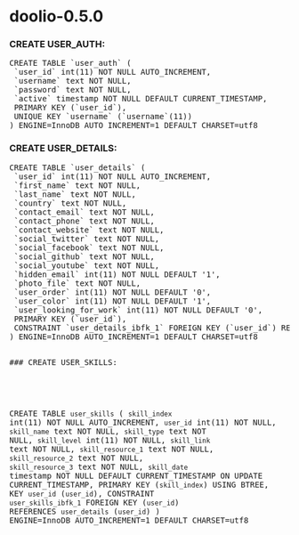 # doolio-0.5.0

### CREATE USER_AUTH:
<pre>
CREATE TABLE `user_auth` (
 `user_id` int(11) NOT NULL AUTO_INCREMENT,
 `username` text NOT NULL,
 `password` text NOT NULL,
 `active` timestamp NOT NULL DEFAULT CURRENT_TIMESTAMP,
 PRIMARY KEY (`user_id`),
 UNIQUE KEY `username` (`username`(11))
) ENGINE=InnoDB AUTO_INCREMENT=1 DEFAULT CHARSET=utf8
</pre>

### CREATE USER_DETAILS:

<pre>
CREATE TABLE `user_details` (
 `user_id` int(11) NOT NULL AUTO_INCREMENT,
 `first_name` text NOT NULL,
 `last_name` text NOT NULL,
 `country` text NOT NULL,
 `contact_email` text NOT NULL,
 `contact_phone` text NOT NULL,
 `contact_website` text NOT NULL,
 `social_twitter` text NOT NULL,
 `social_facebook` text NOT NULL,
 `social_github` text NOT NULL,
 `social_youtube` text NOT NULL,
 `hidden_email` int(11) NOT NULL DEFAULT '1',
 `photo_file` text NOT NULL,
 `user_order` int(11) NOT NULL DEFAULT '0',
 `user_color` int(11) NOT NULL DEFAULT '1',
 `user_looking_for_work` int(11) NOT NULL DEFAULT '0',
 PRIMARY KEY (`user_id`),
 CONSTRAINT `user_details_ibfk_1` FOREIGN KEY (`user_id`) REFERENCES `user_auth` (`user_id`)
) ENGINE=InnoDB AUTO_INCREMENT=1 DEFAULT CHARSET=utf8
<pre>

### CREATE USER_SKILLS:

</pre>
CREATE TABLE `user_skills` (
 `skill_index` int(11) NOT NULL AUTO_INCREMENT,
 `user_id` int(11) NOT NULL,
 `skill_name` text NOT NULL,
 `skill_type` text NOT NULL,
 `skill_level` int(11) NOT NULL,
 `skill_link` text NOT NULL,
 `skill_resource_1` text NOT NULL,
 `skill_resource_2` text NOT NULL,
 `skill_resource_3` text NOT NULL,
 `skill_date` timestamp NOT NULL DEFAULT CURRENT_TIMESTAMP ON UPDATE CURRENT_TIMESTAMP,
 PRIMARY KEY (`skill_index`) USING BTREE,
 KEY `user_id` (`user_id`),
 CONSTRAINT `user_skills_ibfk_1` FOREIGN KEY (`user_id`) REFERENCES `user_details` (`user_id`)
) ENGINE=InnoDB AUTO_INCREMENT=1 DEFAULT CHARSET=utf8
</pre>

